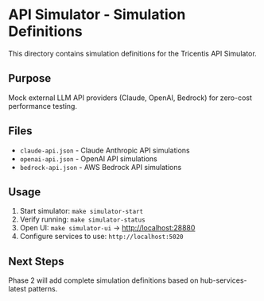 # API Simulator - Simulation Definitions

This directory contains simulation definitions for the Tricentis API Simulator.

## Purpose

Mock external LLM API providers (Claude, OpenAI, Bedrock) for zero-cost performance testing.

## Files

- `claude-api.json` - Claude Anthropic API simulations
- `openai-api.json` - OpenAI API simulations
- `bedrock-api.json` - AWS Bedrock API simulations

## Usage

1. Start simulator: `make simulator-start`
2. Verify running: `make simulator-status`
3. Open UI: `make simulator-ui` → <http://localhost:28880>
4. Configure services to use: `http://localhost:5020`

## Next Steps

Phase 2 will add complete simulation definitions based on hub-services-latest patterns.
